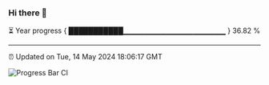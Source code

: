 ### Hi there 👋

⏳ Year progress { ███████████▁▁▁▁▁▁▁▁▁▁▁▁▁▁▁▁▁▁▁ } 36.82 %

---

⏰ Updated on Tue, 14 May 2024 18:06:17 GMT

![Progress Bar CI](https://github.com/liununu/liununu/workflows/Progress%20Bar%20CI/badge.svg)
